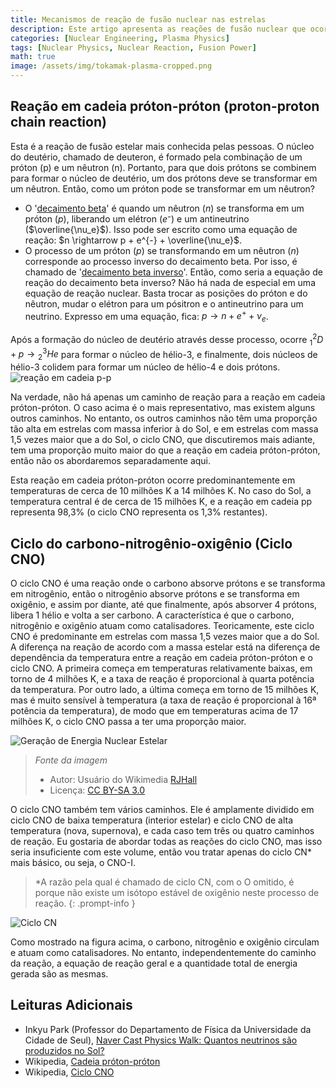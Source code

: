 ```yaml
---
title: Mecanismos de reação de fusão nuclear nas estrelas
description: Este artigo apresenta as reações de fusão nuclear que ocorrem no núcleo das estrelas, incluindo a reação em cadeia próton-próton e o ciclo CNO. Este é um ensaio que o autor escreveu para uma atividade de clube de ciências no primeiro ano do ensino médio. Diferentemente de outros posts, está escrito em um estilo coloquial, mas foi carregado na íntegra para fins de arquivamento.
categories: [Nuclear Engineering, Plasma Physics]
tags: [Nuclear Physics, Nuclear Reaction, Fusion Power]
math: true
image: /assets/img/tokamak-plasma-cropped.png
---
```

## Reação em cadeia próton-próton (proton-proton chain reaction)
Esta é a reação de fusão estelar mais conhecida pelas pessoas. O núcleo do deutério, chamado de deuteron, é formado pela combinação de um próton (p) e um nêutron (n). Portanto, para que dois prótons se combinem para formar o núcleo de deutério, um dos prótons deve se transformar em um nêutron. Então, como um próton pode se transformar em um nêutron?

- O '[decaimento beta](/posts/Nuclear-Stability-and-Radioactive-Decay/#decaimento-beta-negativo-beta--decay)' é quando um nêutron ($n$) se transforma em um próton ($p$), liberando um elétron ($e⁻$) e um antineutrino ($\overline{\nu_e}$). Isso pode ser escrito como uma equação de reação: $n \rightarrow p + e^{-} + \overline{\nu_e}$.
- O processo de um próton ($p$) se transformando em um nêutron ($n$) corresponde ao processo inverso do decaimento beta. Por isso, é chamado de '[decaimento beta inverso](/posts/Nuclear-Stability-and-Radioactive-Decay/#decaimento-beta-positivo-beta-decay)'. Então, como seria a equação de reação do decaimento beta inverso? Não há nada de especial em uma equação de reação nuclear. Basta trocar as posições do próton e do nêutron, mudar o elétron para um pósitron e o antineutrino para um neutrino. Expresso em uma equação, fica: $p \rightarrow n + e^{+} + \nu_e$.

Após a formação do núcleo de deutério através desse processo, ocorre $^2_1D + p \rightarrow {^3_2He}$ para formar o núcleo de hélio-3, e finalmente, dois núcleos de hélio-3 colidem para formar um núcleo de hélio-4 e dois prótons.  
![reação em cadeia p-p](https://upload.wikimedia.org/wikipedia/commons/8/85/Fusion_in_the_Sun.svg)

Na verdade, não há apenas um caminho de reação para a reação em cadeia próton-próton. O caso acima é o mais representativo, mas existem alguns outros caminhos. No entanto, os outros caminhos não têm uma proporção tão alta em estrelas com massa inferior à do Sol, e em estrelas com massa 1,5 vezes maior que a do Sol, o ciclo CNO, que discutiremos mais adiante, tem uma proporção muito maior do que a reação em cadeia próton-próton, então não os abordaremos separadamente aqui.

Esta reação em cadeia próton-próton ocorre predominantemente em temperaturas de cerca de 10 milhões K a 14 milhões K. No caso do Sol, a temperatura central é de cerca de 15 milhões K, e a reação em cadeia pp representa 98,3% (o ciclo CNO representa os 1,3% restantes).

## Ciclo do carbono-nitrogênio-oxigênio (Ciclo CNO)
O ciclo CNO é uma reação onde o carbono absorve prótons e se transforma em nitrogênio, então o nitrogênio absorve prótons e se transforma em oxigênio, e assim por diante, até que finalmente, após absorver 4 prótons, libera 1 hélio e volta a ser carbono. A característica é que o carbono, nitrogênio e oxigênio atuam como catalisadores. Teoricamente, este ciclo CNO é predominante em estrelas com massa 1,5 vezes maior que a do Sol. A diferença na reação de acordo com a massa estelar está na diferença de dependência da temperatura entre a reação em cadeia próton-próton e o ciclo CNO. A primeira começa em temperaturas relativamente baixas, em torno de 4 milhões K, e a taxa de reação é proporcional à quarta potência da temperatura. Por outro lado, a última começa em torno de 15 milhões K, mas é muito sensível à temperatura (a taxa de reação é proporcional à 16ª potência da temperatura), de modo que em temperaturas acima de 17 milhões K, o ciclo CNO passa a ter uma proporção maior.

![Geração de Energia Nuclear Estelar](https://upload.wikimedia.org/wikipedia/commons/5/5b/Nuclear_energy_generation.svg)
> *Fonte da imagem*
> - Autor: Usuário do Wikimedia [RJHall](https://commons.wikimedia.org/wiki/User:RJHall)
> - Licença: [CC BY-SA 3.0](https://creativecommons.org/licenses/by-sa/3.0/)

O ciclo CNO também tem vários caminhos. Ele é amplamente dividido em ciclo CNO de baixa temperatura (interior estelar) e ciclo CNO de alta temperatura (nova, supernova), e cada caso tem três ou quatro caminhos de reação. Eu gostaria de abordar todas as reações do ciclo CNO, mas isso seria insuficiente com este volume, então vou tratar apenas do ciclo CN* mais básico, ou seja, o CNO-I.

> *A razão pela qual é chamado de ciclo CN, com o O omitido, é porque não existe um isótopo estável de oxigênio neste processo de reação.
{: .prompt-info }

![Ciclo CN](https://upload.wikimedia.org/wikipedia/commons/2/21/CNO_Cycle.svg)

Como mostrado na figura acima, o carbono, nitrogênio e oxigênio circulam e atuam como catalisadores. No entanto, independentemente do caminho da reação, a equação de reação geral e a quantidade total de energia gerada são as mesmas.

## Leituras Adicionais
- Inkyu Park (Professor do Departamento de Física da Universidade da Cidade de Seul), [Naver Cast Physics Walk: Quantos neutrinos são produzidos no Sol?](https://terms.naver.com/entry.naver?docId=4125519&cid=58941&categoryId=58960)
- Wikipedia, [Cadeia próton-próton](https://en.wikipedia.org/wiki/Proton%E2%80%93proton_chain)
- Wikipedia, [Ciclo CNO](https://en.wikipedia.org/wiki/CNO_cycle)
